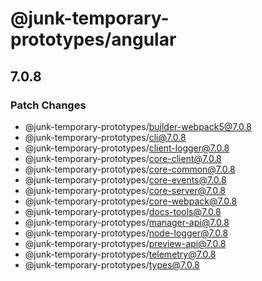 # @junk-temporary-prototypes/angular

## 7.0.8

### Patch Changes

- @junk-temporary-prototypes/builder-webpack5@7.0.8
- @junk-temporary-prototypes/cli@7.0.8
- @junk-temporary-prototypes/client-logger@7.0.8
- @junk-temporary-prototypes/core-client@7.0.8
- @junk-temporary-prototypes/core-common@7.0.8
- @junk-temporary-prototypes/core-events@7.0.8
- @junk-temporary-prototypes/core-server@7.0.8
- @junk-temporary-prototypes/core-webpack@7.0.8
- @junk-temporary-prototypes/docs-tools@7.0.8
- @junk-temporary-prototypes/manager-api@7.0.8
- @junk-temporary-prototypes/node-logger@7.0.8
- @junk-temporary-prototypes/preview-api@7.0.8
- @junk-temporary-prototypes/telemetry@7.0.8
- @junk-temporary-prototypes/types@7.0.8

